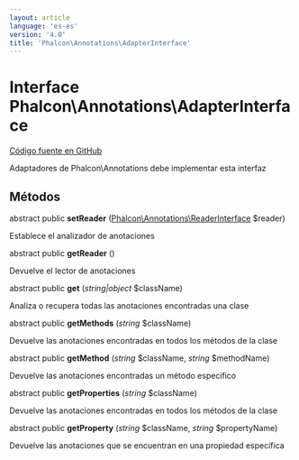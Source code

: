 ```yaml
---
layout: article
language: 'es-es'
version: '4.0'
title: 'Phalcon\Annotations\AdapterInterface'
---
```

# Interface **Phalcon\Annotations\AdapterInterface**

<a href="https://github.com/phalcon/cphalcon/tree/v4.0.0/phalcon/annotations/adapterinterface.zep" class="btn btn-default btn-sm">Código fuente en GitHub</a>

Adaptadores de Phalcon\Annotations debe implementar esta interfaz

## Métodos

abstract public **setReader** ([Phalcon\Annotations\ReaderInterface](Phalcon_Annotations_ReaderInterface) $reader)

Establece el analizador de anotaciones

abstract public **getReader** ()

Devuelve el lector de anotaciones

abstract public **get** (*string|object* $className)

Analiza o recupera todas las anotaciones encontradas una clase

abstract public **getMethods** (*string* $className)

Devuelve las anotaciones encontradas en todos los métodos de la clase

abstract public **getMethod** (*string* $className, *string* $methodName)

Devuelve las anotaciones encontradas un método específico

abstract public **getProperties** (*string* $className)

Devuelve las anotaciones encontradas en todos los métodos de la clase

abstract public **getProperty** (*string* $className, *string* $propertyName)

Devuelve las anotaciones que se encuentran en una propiedad específica